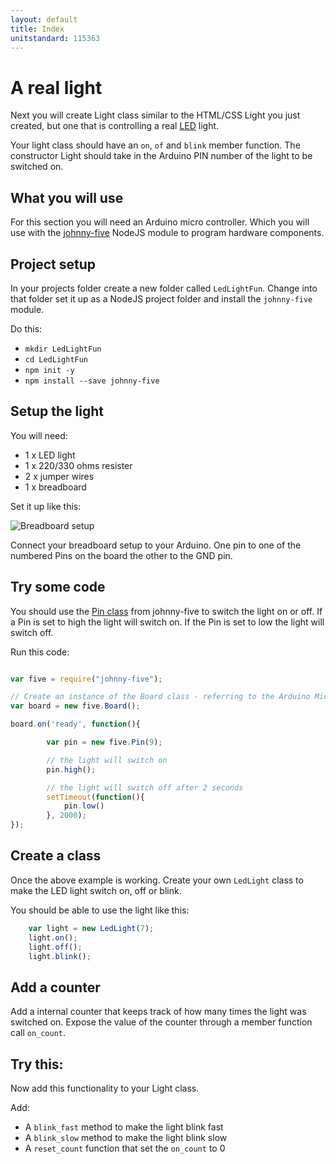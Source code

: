 ```yaml
---
layout: default
title: Index
unitstandard: 115363
---
```


# A real light

Next you will create Light class similar to the HTML/CSS Light you just created, but one that is controlling a real [LED](https://en.wikipedia.org/wiki/Light-emitting_diode) light.

Your light class should have an `on`, `of` and `blink` member function. The constructor Light should take in the Arduino PIN number of the light to be switched on.

## What you will use

For this section you will need an Arduino micro controller. Which you will use with the [johnny-five](http://http://johnny-five.io/) NodeJS module to program hardware components.

## Project setup

In your projects folder create a new folder called `LedLightFun`. Change into that folder set it up as a NodeJS project folder and install the `johnny-five` module.

Do this:

* `mkdir LedLightFun`
* `cd LedLightFun`
* `npm init -y`
* `npm install --save johnny-five`


## Setup the light

You will need:

* 1 x LED light
* 1 x 220/330 ohms resister
* 2 x jumper wires
* 1 x breadboard

Set it up like this:

![Breadboard setup](https://raw.githubusercontent.com/avermeulen/ObjectOrientationIntroduction/master/pictures/Setup%20for%20One%20LED_bb.jpg)

Connect your breadboard setup to your Arduino. One pin to one of the numbered Pins on the board the other to the GND pin.

## Try some code

You should use the [Pin class](https://github.com/rwaldron/johnny-five/wiki/Pin) from johnny-five to switch the light on or off. If a Pin is set to high the light will switch on. If the Pin is set to low the light will switch off.

Run this code:

```javascript

var five = require("johnny-five");

// Create an instance of the Board class - referring to the Arduino Micro Controller 'board'
var board = new five.Board();

board.on('ready', function(){

		var pin = new five.Pin(9);

        // the light will switch on
        pin.high();

		// the light will switch off after 2 seconds
		setTimeout(function(){
	        pin.low()
		}, 2000);
});
```

## Create a class

Once the above example is working. Create your own `LedLight` class to make the LED light switch on, off or blink.

You should be able to use the light like this:

```javascript
	var light = new LedLight(7);
	light.on();
	light.off();
	light.blink();
```

## Add a counter

Add a internal counter that keeps track of how many times the light was switched on. Expose the value of the counter through a member function call `on_count`.

## Try this:

Now add this functionality to your Light class.

Add:

* A `blink_fast` method to make the light blink fast
* A `blink_slow` method to make the light blink slow
* A `reset_count` function that set the `on_count` to 0

